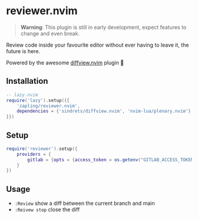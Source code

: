# reviewer.nvim

> **Warning**: This plugin is still in early development, expect features to change and even break.

Review code inside your favourite editor without ever having to leave it, the future is here.

Powered by the awesome [diffview.nvim](https://github.com/sindrets/diffview.nvim) plugin :tada:

## Installation

```lua
-- lazy.nvim
require('lazy').setup({{
    'zapling/reviewer.nvim',
    dependencies = {'sindrets/diffview.nvim', 'nvim-lua/plenary.nvim'}
}})
```

## Setup

```lua
require('reviewer').setup({
    providers = {
        gitlab = {opts = {access_token = os.getenv("GITLAB_ACCESS_TOKEN")}}
    }
})
```

## Usage

- `:Review` show a diff between the current branch and main
- `:Reivew stop` close the diff
